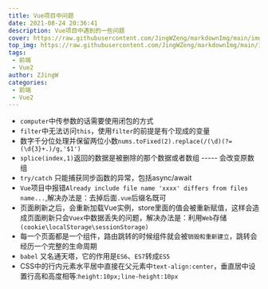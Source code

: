 ```yaml
---
title: Vue项目中问题
date: 2021-08-24 20:36:41
description: Vue项目中遇到的一些问题
cover: https://raw.githubusercontent.com/JingWZeng/markdownImg/main/img/202108242038830.jpg
top_img: https://raw.githubusercontent.com/JingWZeng/markdownImg/main/img/202108242038830.jpg
tags: 
 - 前端
 - Vue2
author: ZJingW
categories: 
 - 前端
 - Vue2
---
```


+ `computer`中传参数的话需要使用闭包的方式
+ `filter`中无法访问`this`，使用`filter`的前提是有个现成的变量
+ 数字千分位处理并保留两位小数`nums.toFixed(2).replace(/(\d)(?=(\d{3}+.)/g,'$1')`
+ `splice(index,1)`返回的数据是被删除的那个数据或者数组 ----- 会改变原数组
+ `try/catch` 只能捕获同步函数的异常，包括async/await
+ `Vue`项目中报错`Already include file name 'xxxx' differs from files name...`,解决办法是：去掉后面`.vue`后缀名既可
+ 页面刷新之后，会重新加载Vue实例，store里面的值会被重新赋值，这样会造成页面刷新只会`Vuex`中数据丢失的问题，解决办法是：利用`Web`存储`(cookie\localStorage\sessionStorage)`
+ 每一个页面都是一个组件，路由跳转的时候组件就会被`销毁和重新建立`，跳转会经历一个完整的生命周期
+ `babel` 又名通天塔，它的作用是`ES6`、`ES7`转成`ES5`
+ CSS中的行内元素水平居中直接在父元素中`text-align:center`，垂直居中设置行高和高度相等:`height:10px;line-height:10px`
